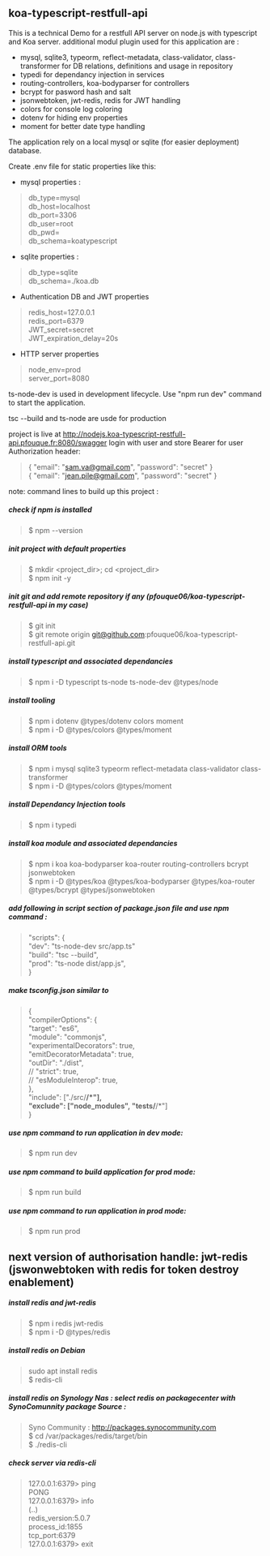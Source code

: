 ## koa-typescript-restfull-api

This is a technical Demo for a restfull API server on node.js with typescript and Koa server.
additional modul plugin used for this application are :
- mysql, sqlite3, typeorm, reflect-metadata, class-validator, class-transformer for DB relations, definitions and usage in repository
- typedi for dependancy injection in services
- routing-controllers, koa-bodyparser for controllers
- bcrypt for pasword hash and salt
- jsonwebtoken, jwt-redis, redis for JWT handling
- colors for console log coloring
- dotenv for hiding env properties
- moment for better date type handling

The application rely on a local mysql or sqlite (for easier deployment) database.

Create .env file for static properties like this: 

- mysql properties :
> db_type=mysql  
> db_host=localhost  
> db_port=3306  
> db_user=root  
> db_pwd=<tbd>  
> db_schema=koatypescript  

- sqlite properties :
> db_type=sqlite  
> db_schema=./koa.db  

- Authentication DB and JWT properties
> redis_host=127.0.0.1  
> redis_port=6379  
> JWT_secret=secret  
> JWT_expiration_delay=20s  

- HTTP server properties
> node_env=prod  
> server_port=8080  

ts-node-dev is used in development lifecycle. Use "npm run dev" command to start the application.

tsc --build and ts-node are usde for production

project is live at http://nodejs.koa-typescript-restfull-api.pfouque.fr:8080/swagger
login with user and store Bearer for user Authorization header: 
> { "email": "sam.va@gmail.com", "password": "secret" }  
> { "email": "jean.pile@gmail.com", "password": "secret" }  

note: command lines to build up this project :

##### check if npm is installed

> $ npm --version

##### init project with default properties
> $ mkdir <project_dir>; cd <project_dir>  
> $ npm init -y

##### init git and add remote repository if any (pfouque06/koa-typescript-restfull-api in my case)
> $ git init  
> $ git remote origin git@github.com:pfouque06/koa-typescript-restfull-api.git

##### install typescript and associated dependancies
> $ npm i -D typescript ts-node ts-node-dev @types/node  

##### install tooling
> $ npm i dotenv  @types/dotenv colors moment  
> $ npm i -D @types/colors @types/moment  

##### install ORM tools
> $ npm i mysql  sqlite3 typeorm reflect-metadata class-validator class-transformer  
> $ npm i -D @types/colors @types/moment  

##### install Dependancy Injection tools
> $ npm i typedi  

##### install koa module and associated dependancies
> $ npm i koa koa-bodyparser koa-router routing-controllers bcrypt jsonwebtoken  
> $ npm i -D @types/koa @types/koa-bodyparser @types/koa-router @types/bcrypt @types/jsonwebtoken  

##### add following  in script section of package.json file and use npm command :
> "scripts": {  
>   "dev": "ts-node-dev src/app.ts"  
>   "build": "tsc --build",  
>   "prod": "ts-node dist/app.js",  
> }  

##### make tsconfig.json similar to 
> {  
>     "compilerOptions": {  
>         "target": "es6",  
>         "module": "commonjs",  
>         "experimentalDecorators": true,  
>         "emitDecoratorMetadata": true,  
>         "outDir": "./dist",  
>         // "strict": true,  
>         // "esModuleInterop": true,  
>     },  
>     "include": ["./src/**/*"],  
>     "exclude": ["node_modules", "__tests__/**/*"]  
> }  

##### use npm command to run application in dev mode:
> $ npm run dev

##### use npm command to build application for prod mode:
> $ npm run build

##### use npm command to run application in prod mode:
> $ npm run prod

## next version of authorisation handle: jwt-redis (jswonwebtoken with redis for token destroy enablement)

##### install redis and jwt-redis
> $ npm i redis jwt-redis  
> $ npm i -D @types/redis  

##### install redis on Debian
> sudo apt install redis  
> $ redis-cli

##### install redis on Synology Nas : select redis on packagecenter with SynoComunnity package Source :
> Syno Community : http://packages.synocommunity.com  
> $ cd /var/packages/redis/target/bin  
> $ ./redis-cli

##### check server via redis-cli
> 127.0.0.1:6379> ping  
> PONG  
> 127.0.0.1:6379> info  
> (..)  
> redis_version:5.0.7  
> process_id:1855  
> tcp_port:6379  
> 127.0.0.1:6379> exit  


